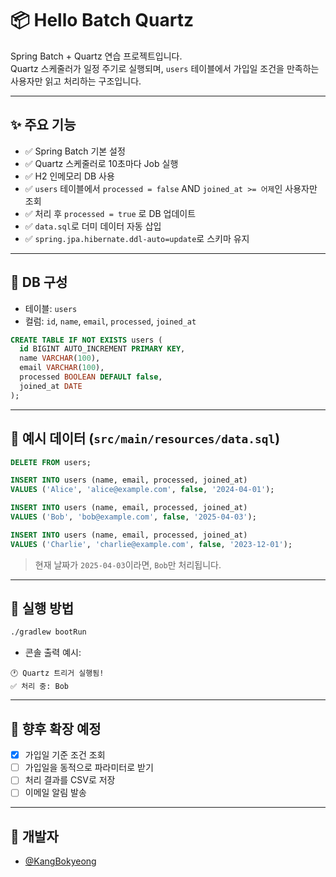 # 📦 Hello Batch Quartz

Spring Batch + Quartz 연습 프로젝트입니다.  
Quartz 스케줄러가 일정 주기로 실행되며, `users` 테이블에서 가입일 조건을 만족하는 사용자만 읽고 처리하는 구조입니다.

---

## ✨ 주요 기능

- ✅ Spring Batch 기본 설정
- ✅ Quartz 스케줄러로 10초마다 Job 실행
- ✅ H2 인메모리 DB 사용
- ✅ `users` 테이블에서 `processed = false` AND `joined_at >= 어제`인 사용자만 조회
- ✅ 처리 후 `processed = true` 로 DB 업데이트
- ✅ `data.sql`로 더미 데이터 자동 삽입
- ✅ `spring.jpa.hibernate.ddl-auto=update`로 스키마 유지

---

## 💾 DB 구성

- 테이블: `users`
- 컬럼: `id`, `name`, `email`, `processed`, `joined_at`

```sql
CREATE TABLE IF NOT EXISTS users (
  id BIGINT AUTO_INCREMENT PRIMARY KEY,
  name VARCHAR(100),
  email VARCHAR(100),
  processed BOOLEAN DEFAULT false,
  joined_at DATE
);
```

---

## 🧪 예시 데이터 (`src/main/resources/data.sql`)

```sql
DELETE FROM users;

INSERT INTO users (name, email, processed, joined_at)
VALUES ('Alice', 'alice@example.com', false, '2024-04-01');

INSERT INTO users (name, email, processed, joined_at)
VALUES ('Bob', 'bob@example.com', false, '2025-04-03');

INSERT INTO users (name, email, processed, joined_at)
VALUES ('Charlie', 'charlie@example.com', false, '2023-12-01');
```

> 현재 날짜가 `2025-04-03`이라면, `Bob`만 처리됩니다.

---

## 🚀 실행 방법

```bash
./gradlew bootRun
```

- 콘솔 출력 예시:

```
🕐 Quartz 트리거 실행됨!
✅ 처리 중: Bob
```

---

## 📁 향후 확장 예정

- [x] 가입일 기준 조건 조회
- [ ] 가입일을 동적으로 파라미터로 받기
- [ ] 처리 결과를 CSV로 저장
- [ ] 이메일 알림 발송

---

## 👤 개발자

- [@KangBokyeong](https://github.com/KangBokyeong)
